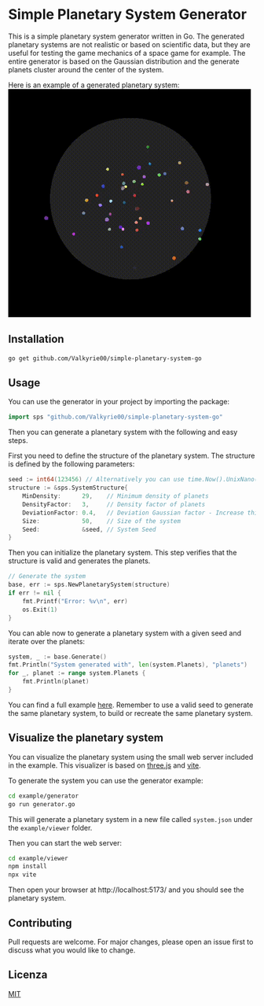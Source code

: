 # Simple Planetary System Generator

This is a simple planetary system generator written in Go.
The generated planetary systems are not realistic or based on scientific data,
but they are useful for testing the game mechanics of a space game for example.
The entire generator is based on the Gaussian distribution and the generate planets cluster around the center of the system.

Here is an example of a generated planetary system:
![example-1.gif](assets%2Fexample-1.gif)

## Installation
```bash
go get github.com/Valkyrie00/simple-planetary-system-go
```

## Usage

You can use the generator in your project by importing the package:

```go
import sps "github.com/Valkyrie00/simple-planetary-system-go"
```
    
Then you can generate a planetary system with the following and easy steps.

First you need to define the structure of the planetary system. The structure is defined by the following parameters:
```go
seed := int64(123456) // Alternatively you can use time.Now().UnixNano()
structure := &sps.SystemStructure{
    MinDensity:      29,    // Minimum density of planets
    DensityFactor:   3,     // Density factor of planets
    DeviationFactor: 0.4,   // Deviation Gaussian factor - Increase this value to increase the deviation of the planets
    Size:            50,    // Size of the system
    Seed:            &seed, // System Seed
}
```

Then you can initialize the planetary system. This step verifies that the structure is valid and generates the planets.
```go
// Generate the system
base, err := sps.NewPlanetarySystem(structure)
if err != nil {
    fmt.Printf("Error: %v\n", err)
    os.Exit(1)
}
```

You can able now to generate a planetary system with a given seed and iterate over the planets:
```go
system, _ := base.Generate()
fmt.Println("System generated with", len(system.Planets), "planets")
for _, planet := range system.Planets {
    fmt.Println(planet)
}
```
You can find a full example [here](example/generator/generator.go).
Remember to use a valid seed to generate the same planetary system, to build or recreate the same planetary system.

## Visualize the planetary system
You can visualize the planetary system using the small web server included in the example.
This visualizer is based on [three.js](https://threejs.org/) and [vite](https://vitejs.dev/).

To generate the system you can use the generator example:
```bash
cd example/generator
go run generator.go
```
This will generate a planetary system in a new file called `system.json` under the `example/viewer` folder.

Then you can start the web server:
```bash
cd example/viewer
npm install
npx vite
```
Then open your browser at http://localhost:5173/ and you should see the planetary system.

## Contributing
Pull requests are welcome. For major changes, please open an issue first to discuss what you would like to change.

## Licenza
[MIT](https://choosealicense.com/licenses/mit/)